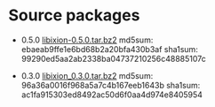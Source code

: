 # Source packages

* 0.5.0 [libixion-0.5.0.tar.bz2](http://kohei.us/files/ixion/src/libixion-0.5.0.tar.bz2)
  md5sum: ebaeab9ffe1e6bd68b2a20bfa430b3af
  sha1sum: 99290ed5aa2ab2338ba04737210256c48885107c

* 0.3.0 [libixion_0.3.0.tar.bz2](http://kohei.us/files/ixion/src/libixion_0.3.0.tar.bz2)
  md5sum: 96a36a0016f968a5a7c4b167eeb1643b
  sha1sum: ac1fa915303ed8492ac50d6f0aa4d974e8405954
